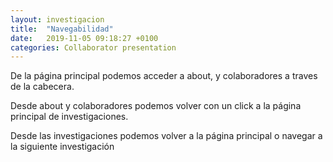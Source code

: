 ```yaml
---
layout: investigacion
title:  "Navegabilidad"
date:   2019-11-05 09:18:27 +0100
categories: Collaborator presentation
---
```


De la página principal podemos acceder a about, y colaboradores a traves de la cabecera.

Desde about y colaboradores podemos volver con un click a la página principal de investigaciones.

Desde las investigaciones podemos volver a la página principal o navegar a la siguiente investigación
